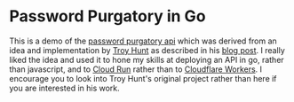 # Password Purgatory in Go

This is a demo of the [password purgatory api](https://github.com/devries/passwordPurgatory)
which was derived from an idea and implementation
by [Troy Hunt](https://www.troyhunt.com/) as described in his [blog post](https://www.troyhunt.com/building-password-purgatory-with-cloudflare-pages-and-workers/).
I really liked the idea and used it to hone my skills at deploying an API in go,
rather than javascript, and to [Cloud Run](https://cloud.google.com/run) rather
than to [Cloudflare Workers](https://workers.cloudflare.com/). I encourage you
to look into Troy Hunt's original project rather than here if you are interested
in his work.
